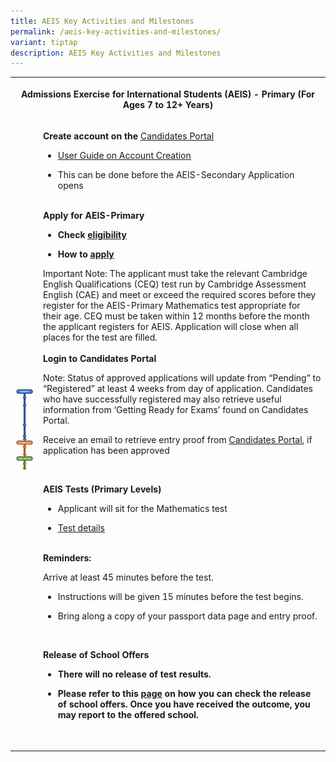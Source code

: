 ```yaml
---
title: AEIS Key Activities and Milestones
permalink: /aeis-key-activities-and-milestones/
variant: tiptap
description: AEIS Key Activities and Milestones
---
```

<table>
<tbody>
<tr>
<th rowspan="1" colspan="3">
<p>Admissions Exercise for International Students (AEIS) - Primary (For Ages
7 to 12+ Years)</p>
</th>
</tr>
<tr>
<td rowspan="1" colspan="1">
<div class="isomer-image-wrapper">
<img style="width: 100%" height="auto" width="100%" alt="aeis_key_activities_and_milestones_primary_image" src="/images/aeis_key_activities_and_milestones_primary6.png">
</div>
<p></p>
</td>
<td rowspan="1" colspan="2">
<p></p>
<p></p>
<p></p>
<p></p>
<p></p>
<p></p>
<p></p>
<p><strong>Create account on the&nbsp;</strong><a href="https://myexams.seab.gov.sg/auth/login" rel="noopener noreferrer nofollow" target="_blank"><u>Candidates Portal</u></a>
</p>
<ul data-tight="true" class="tight">
<li>
<p><a href="https://www.moe.gov.sg/-/media/files/international-students/aeis-user-guide-on-account-creation-in-cp.pdf" rel="noopener noreferrer nofollow" target="_blank"><u>User Guide on Account Creation</u></a>
</p>
</li>
<li>
<p>This can be done before the AEIS-Secondary Application opens</p>
</li>
</ul>
<p><strong><br>Apply for AEIS-Primary<br></strong>
</p>
<ul data-tight="true" class="tight">
<li>
<p><strong>Check <a href="https://www.seab.gov.sg/home/services/aeis/aeis-eligibility-criteria" rel="noopener noreferrer nofollow" target="_blank"><u>eligibility</u></a></strong>
</p>
</li>
<li>
<p><strong>How to&nbsp;<a href="https://www.seab.gov.sg/home/services/aeis/aeis-application-procedures" rel="noopener noreferrer nofollow" target="_blank"><u>apply</u></a></strong>
</p>
</li>
</ul>
<p>Important Note: The applicant must take the relevant Cambridge English
Qualifications (CEQ) test run by Cambridge Assessment English (CAE) and
meet or exceed the required scores before they register for the AEIS-Primary
Mathematics test appropriate for their age. CEQ must be taken within 12
months before the month the applicant registers for AEIS.&nbsp;Application
will close when all places for the test are filled.
<br>
<br><strong>Login to Candidates Portal&nbsp;</strong>
</p>
<p>Note: Status of approved applications will update from “Pending” to “Registered”
at least 4 weeks from day of application. Candidates who have successfully
registered may also retrieve useful information from ‘Getting Ready for
Exams’ found on Candidates Portal.</p>
<p></p>
<p>Receive an email to retrieve entry proof from&nbsp;<a href="https://myexams.seab.gov.sg/auth/login" rel="noopener noreferrer nofollow" target="_blank"><u>Candidates Portal</u></a>,
if application has been approved</p>
<p><strong>&nbsp;</strong>
</p>
<p><strong>AEIS Tests (Primary Levels)</strong>
</p>
<ul data-tight="true" class="tight">
<li>
<p>Applicant will sit for the Mathematics test</p>
</li>
<li>
<p><a href="https://www.seab.gov.sg/home/services/aeis/aeis-test-details" rel="noopener noreferrer nofollow" target="_blank"><u>Test details</u></a>
</p>
</li>
</ul>
<p><strong><br>Reminders:&nbsp;</strong> 
</p>
<p>Arrive at least 45 minutes before the test.</p>
<ul data-tight="true" class="tight">
<li>
<p>Instructions will be given 15 minutes before the test begins.</p>
</li>
<li>
<p>Bring along a copy of your passport data page and entry proof.</p>
</li>
</ul>
<p>&nbsp;</p>
<p><strong>Release of School Offers</strong>
</p>
<ul data-tight="true" class="tight">
<li>
<p><strong>There will no release of test results.</strong>
</p>
</li>
<li>
<p><strong>Please refer to this <a href="https://www.moe.gov.sg/international-students/aeis" rel="noopener noreferrer nofollow" target="_blank"><u>page</u></a> on how you can check the release of school offers. Once you have received the outcome, you may report to the offered school.&nbsp;</strong>
</p>
</li>
</ul>
<p>&nbsp;</p>
</td>
</tr>
</tbody>
</table>
<p></p>
<p></p>
<p></p>
